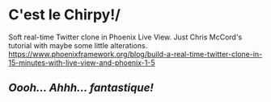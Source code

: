 
# C'est le Chirpy!/

Soft real-time Twitter clone in Phoenix Live View.
Just Chris McCord's tutorial with maybe some little alterations.
https://www.phoenixframework.org/blog/build-a-real-time-twitter-clone-in-15-minutes-with-live-view-and-phoenix-1-5

## _Oooh... Ahhh... fantastique!_
